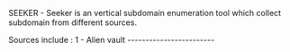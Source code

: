 SEEKER - Seeker is an vertical subdomain enumeration tool which collect subdomain from different sources. 

Sources include :         1 - Alien vault
                       ------------------------


